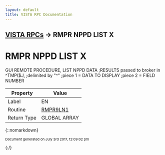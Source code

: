 ```yaml
---
layout: default
title: VISTA RPC Documentation
---
```


## [VISTA RPCs](TableOfContents) &#8594; RMPR NPPD LIST X
# RMPR NPPD LIST X

GUI REMOTE PROCEDURE, LIST NPPD DATA         ;RESULTS passed to broker in ^TMP($J,        ;delimited by "^"        ;piece 1 = DATA TO DISPLAY        ;piece 2 = FIELD NUMBER

Property | Value
--- | ---
Label | EN
Routine | [RMPR9LN1](http://code.osehra.org/dox/Routine_RMPR9LN1_source.html)
Return Type | GLOBAL ARRAY




{::nomarkdown} <br/><p style="font-size: 11px">Document generated on July 3rd 2017, 12:09:02 pm</p>{:/}